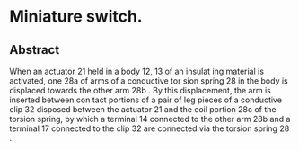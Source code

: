 # Miniature switch.

## Abstract
When an actuator 21 held in a body 12, 13 of an insulat ing material is activated, one 28a of arms of a conductive tor sion spring 28 in the body is displaced towards the other arm 28b . By this displacement, the arm is inserted between con tact portions of a pair of leg pieces of a conductive clip 32 disposed between the actuator 21 and the coil portion 28c of the torsion spring, by which a terminal 14 connected to the other arm 28b and a terminal 17 connected to the clip 32 are connected via the torsion spring 28 .